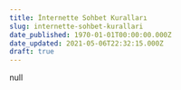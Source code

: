```yaml
---
title: İnternette Sohbet Kuralları
slug: internette-sohbet-kurallari
date_published: 1970-01-01T00:00:00.000Z
date_updated: 2021-05-06T22:32:15.000Z
draft: true
---
```


null
